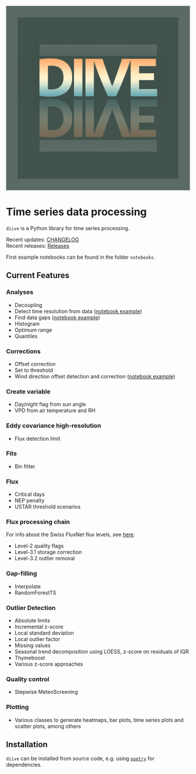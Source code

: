 ![](images/logo_diive1_512px.png)

# Time series data processing

`diive` is a Python library for time series processing.

Recent updates: [CHANGELOG](CHANGELOG.md)   
Recent releases: [Releases](https://gitlab.ethz.ch/holukas/diive/-/releases)

First example notebooks can be found in the folder `notebooks`.

## Current Features

### Analyses

- Decoupling
- Detect time resolution from data ([notebook example](notebooks/TimeStamps/Detect_time_resolution.ipynb))
- Find data gaps ([notebook example](notebooks/Analyses/GapFinder.ipynb))
- Histogram
- Optimum range
- Quantiles

### Corrections

- Offset correction
- Set to threshold
- Wind direction offset detection and correction ([notebook example](notebooks/Corrections/WindDirectionOffset.ipynb))

### Create variable

- Day/night flag from sun angle
- VPD from air temperature and RH

### Eddy covariance high-resolution

- Flux detection limit

### Fits

- Bin fitter

### Flux

- Critical days
- NEP penalty
- USTAR threshold scenarios

### Flux processing chain

For info about the Swiss FluxNet flux levels,
see [here](https://www.swissfluxnet.ethz.ch/index.php/data/ecosystem-fluxes/flux-processing-chain/).

- Level-2 quality flags
- Level-3.1 storage correction
- Level-3.2 outlier removal

### Gap-filling

- Interpolate
- RandomForestTS

### Outlier Detection

- Absolute limits
- Incremental z-score
- Local standard deviation
- Local outlier factor
- Missing values
- Seasonal trend decomposition using LOESS, z-score on residuals of IQR
- Thymeboost
- Various z-score approaches

### Quality control

- Stepwise MeteoScreening

### Plotting

- Various classes to generate heatmaps, bar plots, time series plots and scatter plots, among others

## Installation

`diive` can be installed from source code, e.g. using [`poetry`](https://python-poetry.org/) for dependencies.